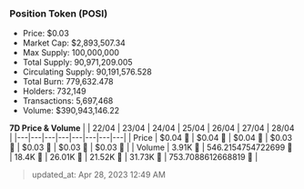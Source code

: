 
  ### Position Token (POSI)
  - Price: $0.03
  - Market Cap: $2,893,507.34
  - Max Supply: 100,000,000
  - Total Supply: 90,971,209.005
  - Circulating Supply: 90,191,576.528
  - Total Burn: 779,632.478
  - Holders: 732,149
  - Transactions: 5,697,468
  - Volume: $390,943,146.22

  **7D Price & Volume**
  | | 22&#x2F;04 | 23&#x2F;04 | 24&#x2F;04 | 25&#x2F;04 | 26&#x2F;04 | 27&#x2F;04 | 28&#x2F;04 |
  |---|---|---|---|---|---|---|---|
  | Price | $0.04 🚀 | $0.04 🔻 | $0.04 🔻 | $0.03 🔻 | $0.03 🔻 | $0.03 🔻 | $0.03 🔻 |
  | Volume | 3.91K 🔻 | 546.2154754722699 🔻 | 18.4K 🚀 | 26.01K 🚀 | 21.52K 🔻 | 31.73K 🚀 | 753.7088612668819 🔻 |

  > updated_at: Apr 28, 2023 12:49 AM
